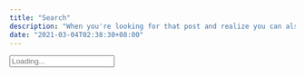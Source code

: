 ```yaml
---
title: "Search"
description: "When you're looking for that post and realize you can also search by SHA hashes"
date: "2021-03-04T02:38:30+08:00"
---
```


<script type="text/javascript">
var idx, searchInput, searchResults = null
var documents = {}

function createSearchResult(resultData) {
  // create result item
  var article = document.createElement('article')
  article.classList.add('search-result');
  article.innerHTML = `
  <a href="${resultData.permalink}"><h3 class="title">${resultData.title}</h3></a>
  <img width="150" src="${resultData.thumbnail}" />
  <p>${resultData.summary}</p>
  <br>
  `
  return article;
}

function renderSearchResults(results) {
    if (results.length > 0) {
        // show max 10 results
        if (results.length > 9){
            results = results.slice(0,10)
        }

        // reset search results
        searchResults.innerHTML = ''

        // append results
        results.forEach(result => {
          const resultData = documents[result.ref];
          const renderedSearchResult = createSearchResult(resultData);
          searchResults.appendChild(renderedSearchResult)
        })

    // if results are empty
    } else {
        searchResults.innerHTML = '<p>No results found.</p>'
    }
}

function registerSearchHandler() {
    // register on input event
    searchInput.oninput = function(event) {

        // remove search results if the user empties the search input field
        if (searchInput.value == '') {
            searchResults.innerHTML = ''
        } else {

            // get input value
            var query = event.target.value

            // run fuzzy search
            var results = idx.search(query + '*')

            // render results
            renderSearchResults(results)
        }
    }

    // set focus on search input and remove loading placeholder
    searchInput.focus()
    searchInput.placeholder = ''
}

window.onload = function() {
    // get dom elements
    searchInput = document.getElementById('search-input')
    searchResults = document.getElementById('search-results')

    // request and index documents
    fetch('/posts/index.json', {
        method: 'get'
    })
    .then((response) => response.json())
    .then((response) => {
      // index document
      idx = lunr(function() {
        this.ref('permalink');
        this.field('title');
        this.field('categories');
        this.field('tags');
        this.field('content');
        this.field('summary');

        ({ posts } = response);

        posts.forEach(function(doc) {
          this.add({
            'permalink': doc.metadata.permalink,
            'title': doc.metadata.title,
            'categories': doc.metadata.categories,
            'tags': doc.metadata.tags,
            'content': doc.data.content,
            'thumbnail': doc.metadata.thumbnail,
            'summary': doc.metadata.summary,
          });
          documents[doc.metadata.permalink] = {
            'permalink': doc.metadata.permalink,
            'title': doc.metadata.title,
            'categories': doc.metadata.categories,
            'tags': doc.metadata.tags,
            'content': doc.data.content,
            'thumbnail': doc.metadata.thumbnail,
            'summary': doc.metadata.summary,
          };
        }, this)
      })

      // data is loaded, next register handler
      registerSearchHandler()
    })
    .catch((err) => {
      searchResults.innerHTML = `<p>${err}</p>`
    });
}
</script>

<input id="search-input" type="text" placeholder="Loading..." name="search">

<section id="search-results" class="search"></section>
